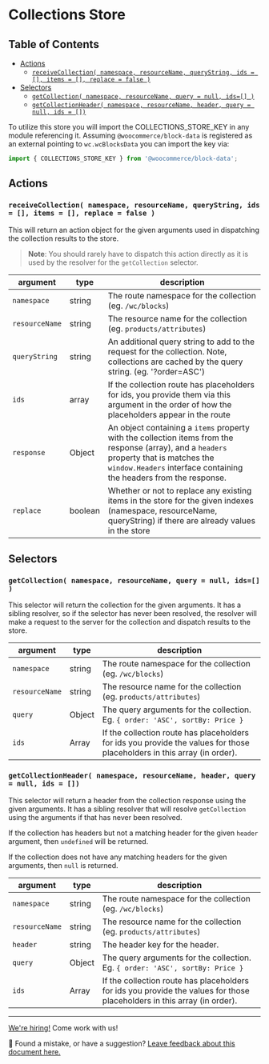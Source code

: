 # Collections Store <!-- omit in toc -->

## Table of Contents <!-- omit in toc -->

-   [Actions](#actions)
    -   [`receiveCollection( namespace, resourceName, queryString, ids = [], items = [], replace = false )`](#receivecollection-namespace-resourcename-querystring-ids---items---replace--false-)
-   [Selectors](#selectors)
    -   [`getCollection( namespace, resourceName, query = null, ids=[] )`](#getcollection-namespace-resourcename-query--null-ids-)
    -   [`getCollectionHeader( namespace, resourceName, header, query = null, ids = [])`](#getcollectionheader-namespace-resourcename-header-query--null-ids--)

To utilize this store you will import the COLLECTIONS_STORE_KEY in any module referencing it. Assuming `@woocommerce/block-data` is registered as an external pointing to `wc.wcBlocksData` you can import the key via:

```js
import { COLLECTIONS_STORE_KEY } from '@woocommerce/block-data';
```

## Actions

### `receiveCollection( namespace, resourceName, queryString, ids = [], items = [], replace = false )`

This will return an action object for the given arguments used in dispatching the collection results to the store.

> **Note**: You should rarely have to dispatch this action directly as it is used by the resolver for the `getCollection` selector.

| argument       | type    | description                                                                                                                                                                                                    |
| -------------- | ------- | -------------------------------------------------------------------------------------------------------------------------------------------------------------------------------------------------------------- |
| `namespace`    | string  | The route namespace for the collection (eg. `/wc/blocks`)                                                                                                                                                      |
| `resourceName` | string  | The resource name for the collection (eg. `products/attributes`)                                                                                                                                               |
| `queryString`  | string  | An additional query string to add to the request for the collection. Note, collections are cached by the query string. (eg. '?order=ASC')                                                                      |
| `ids`          | array   | If the collection route has placeholders for ids, you provide them via this argument in the order of how the placeholders appear in the route                                                                  |
| `response`     | Object  | An object containing a `items` property with the collection items from the response (array), and a `headers` property that is matches the `window.Headers` interface containing the headers from the response. |
| `replace`      | boolean | Whether or not to replace any existing items in the store for the given indexes (namespace, resourceName, queryString) if there are already values in the store                                                |

## Selectors

### `getCollection( namespace, resourceName, query = null, ids=[] )`

This selector will return the collection for the given arguments. It has a sibling resolver, so if the selector has never been resolved, the resolver will make a request to the server for the collection and dispatch results to the store.

| argument       | type   | description                                                                                                              |
| -------------- | ------ | ------------------------------------------------------------------------------------------------------------------------ |
| `namespace`    | string | The route namespace for the collection (eg. `/wc/blocks`)                                                                |
| `resourceName` | string | The resource name for the collection (eg. `products/attributes`)                                                         |
| `query`        | Object | The query arguments for the collection. Eg. `{ order: 'ASC', sortBy: Price }`                                            |
| `ids`          | Array  | If the collection route has placeholders for ids you provide the values for those placeholders in this array (in order). |

### `getCollectionHeader( namespace, resourceName, header, query = null, ids = [])`

This selector will return a header from the collection response using the given arguments. It has a sibling resolver that will resolve `getCollection` using the arguments if that has never been resolved.

If the collection has headers but not a matching header for the given `header` argument, then `undefined` will be returned.

If the collection does not have any matching headers for the given arguments, then `null` is returned.

| argument       | type   | description                                                                                                              |
| -------------- | ------ | ------------------------------------------------------------------------------------------------------------------------ |
| `namespace`    | string | The route namespace for the collection (eg. `/wc/blocks`)                                                                |
| `resourceName` | string | The resource name for the collection (eg. `products/attributes`)                                                         |
| `header`       | string | The header key for the header.                                                                                           |
| `query`        | Object | The query arguments for the collection. Eg. `{ order: 'ASC', sortBy: Price }`                                            |
| `ids`          | Array  | If the collection route has placeholders for ids you provide the values for those placeholders in this array (in order). |

<!-- FEEDBACK -->

---

[We're hiring!](https://woocommerce.com/careers/) Come work with us!

🐞 Found a mistake, or have a suggestion? [Leave feedback about this document here.](https://github.com/woocommerce/woocommerce-gutenberg-products-block/issues/new?assignees=&labels=type%3A+documentation&template=--doc-feedback.md&title=Feedback%20on%20./docs/blocks/feature-flags-and-experimental-interfaces.md)

<!-- /FEEDBACK -->
